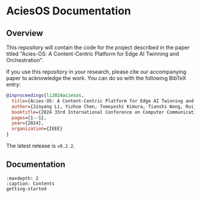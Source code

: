 # AciesOS Documentation

## Overview

This repository will contain the code for the project described in the paper
titled "Acies-OS: A Content-Centric Platform for Edge AI Twinning and
Orchestration".

If you use this repository in your research, please cite our accompanying paper to acknowledge the work. You can do so with the following BibTeX entry:

```bibtex
@inproceedings{li2024aciesos,
  title={Acies-OS: A Content-Centric Platform for Edge AI Twinning and Orchestration},
  author={Jinyang Li, Yizhuo Chen, Tomoyoshi Kimura, Tianshi Wang, Ruijie Wang, Denizhan Kara, Yigong Hu, Li Wu, Walid A. Hanafy, Abel Souza, Prashant Shenoy, Maggie Wigness, Joydeep Bhattacharyya, Jae Kim, Guijun Wang, Greg Kimberly, Josh Eckhardt, Denis Osipychev, Tarek Abdelzaher},
  booktitle={2024 33rd International Conference on Computer Communications and Networks (ICCCN)},
  pages={1--1},
  year={2024},
  organization={IEEE}
}
```

The latest release is `v0.2.2`.

## Documentation

```{toctree}
:maxdepth: 2
:caption: Contents
getting-started
```
